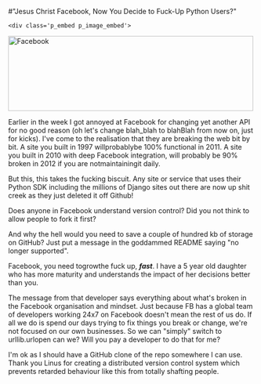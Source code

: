 #"Jesus Christ Facebook, Now You Decide to Fuck-Up Python Users?"

    <div class='p_embed p_image_embed'>
<a href="http://getfile4.posterous.com/getfile/files.posterous.com/conoroneill/QscvM3qjqWUDj7FwRdK2jzusOaHu0wV5XvhRKQaQ000vJ1j2swWhQ3umXZcG/facebook.png"><img alt="Facebook" height="153" src="http://getfile5.posterous.com/getfile/files.posterous.com/conoroneill/Ebs5uoCY4JgVpSKl2HV7HaCOSQCaaMVisoJvht9WHINOusz5xHDZSSLTdrn9/facebook.png.scaled.500.jpg" width="500" /></a>
</div>
<p>Earlier in the week I got annoyed at Facebook for changing yet another API for no good reason (oh let&#39;s change blah_blah to blahBlah from now on, just for kicks). I&#39;ve come to the realisation that they are breaking the web bit by bit. A site you built in 1997 willprobablybe 100% functional in 2011. A site you built in 2010 with deep Facebook integration, will probably be 90% broken in 2012 if you are notmaintainingit daily. </p><p /><div>But this, this takes the fucking biscuit. Any site or service that uses their Python SDK including the millions of Django sites out there are now up shit creek as they just deleted it off Github!</div> <p /><div>Does anyone in Facebook understand version control? Did you not think to allow people to fork it first?</div><p /><div>And why the hell would you need to save a couple of hundred kb of storage on GitHub? Just put a message in the goddammed README saying &quot;no longer supported&quot;.</div> <p /><div>Facebook, you need togrowthe fuck up, <i><b>fast</b></i>. I have a 5 year old daughter who has more maturity and understands the impact of her decisions better than you.</div><p /><div>The message from that developer says everything about what&#39;s broken in the Facebook organisation and mindset. Just because FB has a global team of developers working 24x7 on Facebook doesn&#39;t mean the rest of us do. If all we do is spend our days trying to fix things you break or change, we&#39;re not focused on our own businesses. So we can &quot;simply&quot; switch to urllib.urlopen can we? Will you pay a developer to do that for me?</div> <p /><div>I&#39;m ok as I should have a GitHub clone of the repo somewhere I can use. Thank you Linus for creating a distributed version control system which prevents retarded behaviour like this from totally shafting people.</div>
  